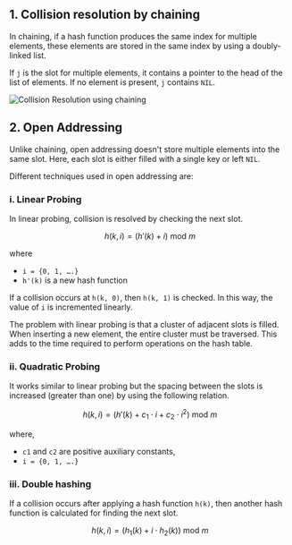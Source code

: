 
## 1. Collision resolution by chaining

In chaining, if a hash function produces the same index for multiple elements, these elements are stored in the same index by using a doubly-linked list.

If `j` is the slot for multiple elements, it contains a pointer to the head of the list of elements. If no element is present, `j` contains `NIL`.

![Collision Resolution using chaining](Hash-3_1.webp)


## 2. Open Addressing

Unlike chaining, open addressing doesn't store multiple elements into the same slot. Here, each slot is either filled with a single key or left `NIL`.

Different techniques used in open addressing are:

### i. Linear Probing

In linear probing, collision is resolved by checking the next slot.

$$h(k, i) = (h′(k) + i) \text{ mod } m$$

where

-   `i = {0, 1, ….}`
-   `h'(k)` is a new hash function

If a collision occurs at `h(k, 0)`, then `h(k, 1)` is checked. In this way, the value of `i` is incremented linearly.

The problem with linear probing is that a cluster of adjacent slots is filled. When inserting a new element, the entire cluster must be traversed. This adds to the time required to perform operations on the hash table.

### ii. Quadratic Probing

It works similar to linear probing but the spacing between the slots is increased (greater than one) by using the following relation.

$$h(k, i) = (h′(k) + c_1 \cdot i + c_2 \cdot i^2) \text{ mod } m$$

where,

-   `c1` and `c2` are positive auxiliary constants,
-   `i = {0, 1, ….}`

### iii. Double hashing

If a collision occurs after applying a hash function `h(k)`, then another hash function is calculated for finding the next slot.

$$h(k, i) = (h_1(k) + i \cdot h_2(k)) \text{ mod } m$$
